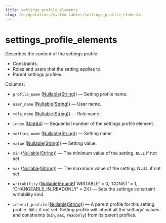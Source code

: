 ```yaml
---
title: settings_profile_elements
slug: /en/operations/system-tables/settings_profile_elements
---
```

# settings_profile_elements

Describes the content of the settings profile:

- Сonstraints.
- Roles and users that the setting applies to.
- Parent settings profiles.

Columns:
- `profile_name` ([Nullable](../../sql-reference/data-types/nullable.md)([String](../../sql-reference/data-types/string.md))) — Setting profile name.

- `user_name` ([Nullable](../../sql-reference/data-types/nullable.md)([String](../../sql-reference/data-types/string.md))) — User name.

- `role_name` ([Nullable](../../sql-reference/data-types/nullable.md)([String](../../sql-reference/data-types/string.md))) — Role name.

- `index` ([UInt64](../../sql-reference/data-types/int-uint.md)) — Sequential number of the settings profile element.

- `setting_name` ([Nullable](../../sql-reference/data-types/nullable.md)([String](../../sql-reference/data-types/string.md))) — Setting name.

- `value` ([Nullable](../../sql-reference/data-types/nullable.md)([String](../../sql-reference/data-types/string.md))) — Setting value.

- `min` ([Nullable](../../sql-reference/data-types/nullable.md)([String](../../sql-reference/data-types/string.md))) — The minimum value of the setting. `NULL` if not set.

- `max` ([Nullable](../../sql-reference/data-types/nullable.md)([String](../../sql-reference/data-types/string.md))) — The maximum value of the setting. NULL if not set.

- `writability` ([Nullable](../../sql-reference/data-types/nullable.md)([Enum8](../../sql-reference/data-types/enum.md)('WRITABLE' = 0, 'CONST' = 1, 'CHANGEABLE_IN_READONLY' = 2))) — Sets the settings constraint writability kind.

- `inherit_profile` ([Nullable](../../sql-reference/data-types/nullable.md)([String](../../sql-reference/data-types/string.md))) — A parent profile for this setting profile. `NULL` if not set. Setting profile will inherit all the settings' values and constraints (`min`, `max`, `readonly`) from its parent profiles.
